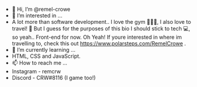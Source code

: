 - 👋 Hi, I’m @remel-crowe
- 👀 I’m interested in ...
- A lot more than software development.. I love the gym 🏋🏾‍♂️, I also love to travel! 🛬 But I guess for the purposes of this bio I should stick to tech 💻, so yeah.. Front-end for now. Oh Yeah! If youre interested in where im travelling to, check this out https://www.polarsteps.com/RemelCrowe .
- 🌱 I’m currently learning ...
- HTML, CSS and JavaScript.
- 📫 How to reach me ...
- Instagram - remcrw
- Discord - CRW#8116 (I game too!)

<!---
remel-crowe/remel-crowe is a ✨ special ✨ repository because its `README.md` (this file) appears on your GitHub profile.
You can click the Preview link to take a look at your changes.
--->
